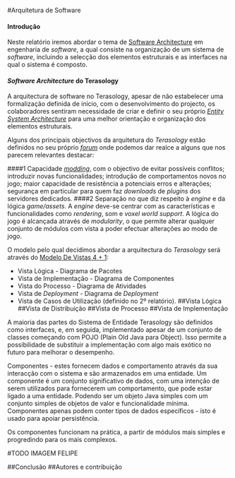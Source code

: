 #Arquitetura de Software
#### Introdução

Neste relatório iremos abordar o tema de [Software Architecture](https://msdn.microsoft.com/en-us/library/ee658098.aspx) em engenharia de *software*, a qual consiste na organização 
de um sistema de *software*, incluindo a selecção dos elementos estruturais e as interfaces na qual o sistema é composto.

#### *Software Architecture* do Terasology

A arquitectura de software no Terasology, apesar de não estabelecer uma formalização definida de início, com o desenvolvimento do 
projecto, os colaboradores sentiram necessidade de criar e definir o seu próprio [*Entity System Architecture*](https://github.com/MovingBlocks/Terasology/wiki/Entity-System-Architecture)
para uma melhor orientação e organização dos elementos estruturais.

Alguns dos principais objectivos da arquitetura do *Terasology* estão definidos no seu próprio [*forum*](http://forum.terasology.org/threads/architecture-vision.690/)
onde podemos dar realce a alguns que nos parecem relevantes destacar:

####1 
Capacidade [*modding*](https://en.wikipedia.org/wiki/Mod_(video_gaming)), com o objectivo de evitar possíveis conflitos;
introduzir novas funcionalidades; introdução de comportamentos novos no jogo; maior capacidade de resistência a potenciais erros
e alterações; segurança em particular para quem faz *downloads* de *plugins* dos servidores dedicados. 
####2 
Separação no que diz respeito à *engine* e da lógica *game/assets*. A *engine* deve-se centrar com as características e funcionalidades 
como *rendering*, som e *voxel world support*. 
A lógica do jogo é alcançada através de *modularity*, o que permite alterar qualquer conjunto de módulos com vista
a poder efectuar alterações ao modo de jogo.

O modelo pelo qual decidimos abordar a arquitectura do *Terasology* será através do [Modelo De Vistas 4 + 1](https://en.wikipedia.org/wiki/4%2B1_architectural_view_model):

* Vista Lógica - Diagrama de Pacotes
* Vista de Implementação - Diagrama de Componentes
* Vista do Processo - Diagrama de Atividades
* Vista de *Deployment* - Diagrama de *Deployment*
* Vista de Casos de Utilização (definido no 2º relatório).
##Vista Lógica
##Vista de Distribuição
##Vista de Processo
##Vista de Implementação

A maioria das partes do Sistema de Entidade Terasology são definidos como interfaces, e, em seguida, implementado apesar de um conjunto de classes começando com POJO (Plain Old Java para Object). Isso permite a possibilidade de substituir a implementação com algo mais exótico no futuro para melhorar o desempenho.

Componentes - estes fornecem dados e comportamento através da sua interacção com o sistema e são armazenados em uma entidade. Um componente é um conjunto significativo de dados, com uma intenção de serem utilizados para fornecerem um comportamento, que pode estar ligado a uma entidade. Podendo ser um objeto Java simples com um conjunto simples de objetos de valor e funcionalidade mínima.
Componentes apenas podem conter tipos de dados específicos - isto é usado para apoiar persistência.

Os componentes funcionam na prática, a partir de módulos mais simples e progredindo para os mais complexos. 

#TODO IMAGEM FELIPE

##Conclusão
##Autores e contribuição
